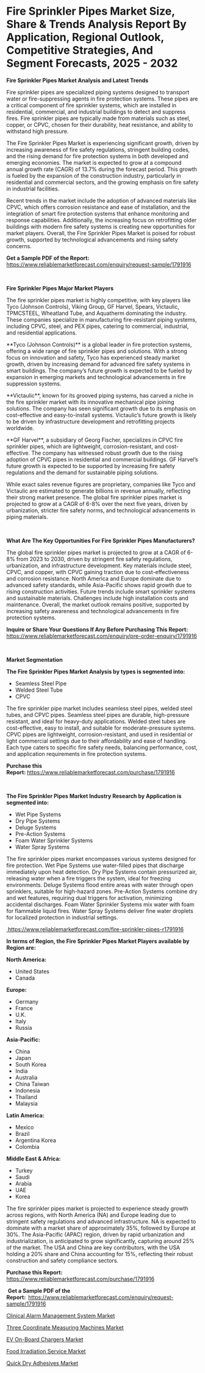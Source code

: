 <p><h1>Fire Sprinkler Pipes Market Size, Share & Trends Analysis Report By Application, Regional Outlook, Competitive Strategies, And Segment Forecasts, 2025 - 2032</h1></p><p><strong>Fire Sprinkler Pipes Market Analysis and Latest Trends</strong></p>
<p><p>Fire sprinkler pipes are specialized piping systems designed to transport water or fire-suppressing agents in fire protection systems. These pipes are a critical component of fire sprinkler systems, which are installed in residential, commercial, and industrial buildings to detect and suppress fires. Fire sprinkler pipes are typically made from materials such as steel, copper, or CPVC, chosen for their durability, heat resistance, and ability to withstand high pressure.</p><p>The Fire Sprinkler Pipes Market is experiencing significant growth, driven by increasing awareness of fire safety regulations, stringent building codes, and the rising demand for fire protection systems in both developed and emerging economies. The market is expected to grow at a compound annual growth rate (CAGR) of 13.7% during the forecast period. This growth is fueled by the expansion of the construction industry, particularly in residential and commercial sectors, and the growing emphasis on fire safety in industrial facilities.</p><p>Recent trends in the market include the adoption of advanced materials like CPVC, which offers corrosion resistance and ease of installation, and the integration of smart fire protection systems that enhance monitoring and response capabilities. Additionally, the increasing focus on retrofitting older buildings with modern fire safety systems is creating new opportunities for market players. Overall, the Fire Sprinkler Pipes Market is poised for robust growth, supported by technological advancements and rising safety concerns.</p></p>
<p><strong>Get a Sample PDF of the Report:&nbsp;</strong> <a href="https://www.reliablemarketforecast.com/enquiry/request-sample/1791916?utm_campaign=2243&utm_medium=2&utm_source=Github&utm_content=ia&utm_term=26012025&utm_id=fire-sprinkler-pipes">https://www.reliablemarketforecast.com/enquiry/request-sample/1791916</a></p>
<p>&nbsp;</p>
<p><strong>Fire Sprinkler Pipes Major Market Players</strong></p>
<p><p>The fire sprinkler pipes market is highly competitive, with key players like Tyco (Johnson Controls), Viking Group, GF Harvel, Spears, Victaulic, TPMCSTEEL, Wheatland Tube, and Aquatherm dominating the industry. These companies specialize in manufacturing fire-resistant piping systems, including CPVC, steel, and PEX pipes, catering to commercial, industrial, and residential applications.</p><p>**Tyco (Johnson Controls)** is a global leader in fire protection systems, offering a wide range of fire sprinkler pipes and solutions. With a strong focus on innovation and safety, Tyco has experienced steady market growth, driven by increasing demand for advanced fire safety systems in smart buildings. The company’s future growth is expected to be fueled by expansion in emerging markets and technological advancements in fire suppression systems.</p><p>**Victaulic**, known for its grooved piping systems, has carved a niche in the fire sprinkler market with its innovative mechanical pipe joining solutions. The company has seen significant growth due to its emphasis on cost-effective and easy-to-install systems. Victaulic’s future growth is likely to be driven by infrastructure development and retrofitting projects worldwide.</p><p>**GF Harvel**, a subsidiary of Georg Fischer, specializes in CPVC fire sprinkler pipes, which are lightweight, corrosion-resistant, and cost-effective. The company has witnessed robust growth due to the rising adoption of CPVC pipes in residential and commercial buildings. GF Harvel’s future growth is expected to be supported by increasing fire safety regulations and the demand for sustainable piping solutions.</p><p>While exact sales revenue figures are proprietary, companies like Tyco and Victaulic are estimated to generate billions in revenue annually, reflecting their strong market presence. The global fire sprinkler pipes market is projected to grow at a CAGR of 6-8% over the next five years, driven by urbanization, stricter fire safety norms, and technological advancements in piping materials.</p></p>
<p>&nbsp;</p>
<p><strong>What Are The Key Opportunities For Fire Sprinkler Pipes Manufacturers?</strong></p>
<p><p>The global fire sprinkler pipes market is projected to grow at a CAGR of 6-8% from 2023 to 2030, driven by stringent fire safety regulations, urbanization, and infrastructure development. Key materials include steel, CPVC, and copper, with CPVC gaining traction due to cost-effectiveness and corrosion resistance. North America and Europe dominate due to advanced safety standards, while Asia-Pacific shows rapid growth due to rising construction activities. Future trends include smart sprinkler systems and sustainable materials. Challenges include high installation costs and maintenance. Overall, the market outlook remains positive, supported by increasing safety awareness and technological advancements in fire protection systems.</p></p>
<p><strong>Inquire or Share Your Questions If Any Before Purchasing This Report:</strong> <a href="https://www.reliablemarketforecast.com/enquiry/pre-order-enquiry/1791916?utm_campaign=2243&utm_medium=2&utm_source=Github&utm_content=ia&utm_term=26012025&utm_id=fire-sprinkler-pipes">https://www.reliablemarketforecast.com/enquiry/pre-order-enquiry/1791916</a></p>
<p>&nbsp;</p>
<p><strong>Market Segmentation</strong></p>
<p><strong>The Fire Sprinkler Pipes Market Analysis by types is segmented into:</strong></p>
<p><ul><li>Seamless Steel Pipe</li><li>Welded Steel Tube</li><li>CPVC</li></ul></p>
<p><p>The fire sprinkler pipe market includes seamless steel pipes, welded steel tubes, and CPVC pipes. Seamless steel pipes are durable, high-pressure resistant, and ideal for heavy-duty applications. Welded steel tubes are cost-effective, easy to install, and suitable for moderate-pressure systems. CPVC pipes are lightweight, corrosion-resistant, and used in residential or light commercial settings due to their affordability and ease of handling. Each type caters to specific fire safety needs, balancing performance, cost, and application requirements in fire protection systems.</p></p>
<p><strong>Purchase this Report:&nbsp;</strong><a href="https://www.reliablemarketforecast.com/purchase/1791916?utm_campaign=2243&utm_medium=2&utm_source=Github&utm_content=ia&utm_term=26012025&utm_id=fire-sprinkler-pipes">https://www.reliablemarketforecast.com/purchase/1791916</a></p>
<p>&nbsp;</p>
<p><strong>The Fire Sprinkler Pipes Market Industry Research by Application is segmented into:</strong></p>
<p><ul><li>Wet Pipe Systems</li><li>Dry Pipe Systems</li><li>Deluge Systems</li><li>Pre-Action Systems</li><li>Foam Water Sprinkler Systems</li><li>Water Spray Systems</li></ul></p>
<p><p>The fire sprinkler pipes market encompasses various systems designed for fire protection. Wet Pipe Systems use water-filled pipes that discharge immediately upon heat detection. Dry Pipe Systems contain pressurized air, releasing water when a fire triggers the system, ideal for freezing environments. Deluge Systems flood entire areas with water through open sprinklers, suitable for high-hazard zones. Pre-Action Systems combine dry and wet features, requiring dual triggers for activation, minimizing accidental discharges. Foam Water Sprinkler Systems mix water with foam for flammable liquid fires. Water Spray Systems deliver fine water droplets for localized protection in industrial settings.</p></p>
<p><a href="https://www.reliablemarketforecast.com/fire-sprinkler-pipes-r1791916?utm_campaign=2243&utm_medium=2&utm_source=Github&utm_content=ia&utm_term=26012025&utm_id=fire-sprinkler-pipes">&nbsp;https://www.reliablemarketforecast.com/fire-sprinkler-pipes-r1791916</a></p>
<p><strong>In terms of Region, the Fire Sprinkler Pipes Market Players available by Region are:</strong></p>
<p>
    <p> <strong> North America: </strong>
        <ul>
            <li>United States</li>
            <li>Canada</li>
        </ul>
        </p> 
    <p> <strong> Europe: </strong>
        <ul>
            <li>Germany</li>
            <li>France</li>
            <li>U.K.</li>
            <li>Italy</li>
            <li>Russia</li>
        </ul>
        </p> 
    <p> <strong> Asia-Pacific: </strong>
        <ul>
            <li>China</li>
            <li>Japan</li>
            <li>South Korea</li>
            <li>India</li>
            <li>Australia</li>
            <li>China Taiwan</li>
            <li>Indonesia</li>
            <li>Thailand</li>
            <li>Malaysia</li>
        </ul>
        </p> 
    <p> <strong> Latin America: </strong>
        <ul>
            <li>Mexico</li>
            <li>Brazil</li>
            <li>Argentina Korea</li>
            <li>Colombia</li>
        </ul>
        </p> 
    <p> <strong> Middle East & Africa: </strong>
        <ul>
            <li>Turkey</li>
            <li>Saudi</li>
            <li>Arabia</li>
            <li>UAE</li>
            <li>Korea</li>
        </ul>
    </p>
    </p>
<p><p>The fire sprinkler pipes market is projected to experience steady growth across regions, with North America (NA) and Europe leading due to stringent safety regulations and advanced infrastructure. NA is expected to dominate with a market share of approximately 35%, followed by Europe at 30%. The Asia-Pacific (APAC) region, driven by rapid urbanization and industrialization, is anticipated to grow significantly, capturing around 25% of the market. The USA and China are key contributors, with the USA holding a 20% share and China accounting for 15%, reflecting their robust construction and safety compliance sectors.</p></p>
<p><strong>Purchase this Report: </strong><a href="https://www.reliablemarketforecast.com/purchase/1791916?utm_campaign=2243&utm_medium=2&utm_source=Github&utm_content=ia&utm_term=26012025&utm_id=fire-sprinkler-pipes">https://www.reliablemarketforecast.com/purchase/1791916</a></p>
<p>&nbsp;<strong>Get a Sample PDF of the Report:&nbsp;&nbsp;</strong><a href="https://www.reliablemarketforecast.com/enquiry/request-sample/1791916?utm_campaign=2243&utm_medium=2&utm_source=Github&utm_content=ia&utm_term=26012025&utm_id=fire-sprinkler-pipes">https://www.reliablemarketforecast.com/enquiry/request-sample/1791916</a></p>
<p><strong></strong></p>
<p><p><a href="https://www.linkedin.com/pulse/market-size-growth-clinical-alarm-management-system-markrt-upcoming-cwvgc?utm_campaign=2243&utm_medium=2&utm_source=Github&utm_content=ia&utm_term=26012025&utm_id=fire-sprinkler-pipes">Clinical Alarm Management System Market</a></p><p><a href="https://www.linkedin.com/pulse/forecasting-future-three-coordinate-measuring-machines-market-gddqe?utm_campaign=2243&utm_medium=2&utm_source=Github&utm_content=ia&utm_term=26012025&utm_id=fire-sprinkler-pipes">Three Coordinate Measuring Machines Market</a></p><p><a href="https://www.linkedin.com/pulse/whats-fueling-ev-on-board-chargers-markets-growth-47-cagr-projected-e46ne?utm_campaign=2243&utm_medium=2&utm_source=Github&utm_content=ia&utm_term=26012025&utm_id=fire-sprinkler-pipes">EV On-Board Chargers Market</a></p><p><a href="https://www.linkedin.com/pulse/detailed-food-irradiation-service-market-study-11-cagr-growth-trend-kw6kc?utm_campaign=2243&utm_medium=2&utm_source=Github&utm_content=ia&utm_term=26012025&utm_id=fire-sprinkler-pipes">Food Irradiation Service Market</a></p><p><a href="https://www.linkedin.com/pulse/quick-dry-adhesives-market-analysis-size-dynamics-expected-growth-xmxrc?utm_campaign=2243&utm_medium=2&utm_source=Github&utm_content=ia&utm_term=26012025&utm_id=fire-sprinkler-pipes">Quick Dry Adhesives Market</a></p></p>